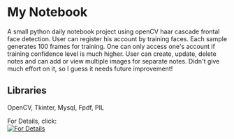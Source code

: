 # My Notebook
A small python daily notebook project using openCV haar cascade frontal face detection.
User can register his account by training faces. Each sample generates 100 frames for training. One can only access one's account if training confidence level is much higher. User can create, update, delete notes and can add or view multiple images for separate notes.
Didn't give much effort on it, so I guess it needs future improvement!

## Libraries
OpenCV, Tkinter, Mysql, Fpdf, PIL

For Details, click:<br>
[![For Details](https://img.youtube.com/vi/vZEq5Q-Ua-w/hqdefault.jpg)](https://youtu.be/vZEq5Q-Ua-w)
